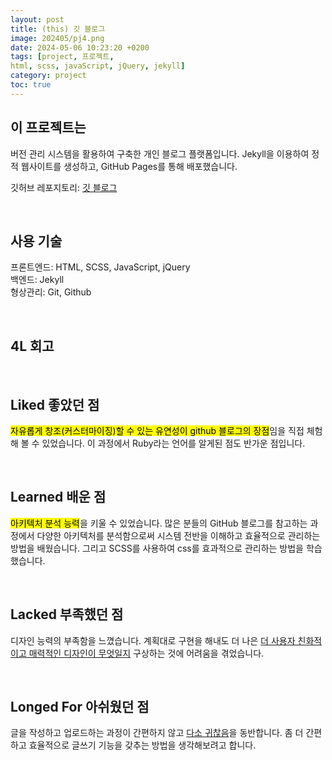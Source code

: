 ```yaml
---
layout: post
title: (this) 깃 블로그
image: 202405/pj4.png
date: 2024-05-06 10:23:20 +0200
tags: [project, 프로젝트, 
html, scss, javaScript, jQuery, jekyll]
category: project
toc: true
---
```

## 이 프로젝트는 
버전 관리 시스템을 활용하여 구축한 개인 블로그 플랫폼입니다. 
Jekyll을 이용하여 정적 웹사이트를 생성하고, GitHub Pages를 통해 배포했습니다. <br>

깃허브 레포지토리: [깃 블로그](https://github.com/jieun000/jieun000.github.io)

<br>

## 사용 기술
프론트엔드: HTML, SCSS, JavaScript, jQuery <br>
백엔드: Jekyll <br>
형상관리: Git, Github

<br>

## 4L 회고
<br>

## Liked 좋았던 점
<mark>자유롭게 창조(커스터마이징)할 수 있는 유연성이 github 블로그의 장점</mark>임을 직접 체험해 볼 수 있었습니다. 이 과정에서 Ruby라는 언어를 알게된 점도 반가운 점입니다. 

<br>

## Learned 배운 점
<mark>아키텍처 분석 능력</mark>을 키울 수 있었습니다. 많은 분들의 GitHub 블로그를 참고하는 과정에서 다양한 아키텍처를 분석함으로써 시스템 전반을 이해하고 효율적으로 관리하는 방법을 배웠습니다. 그리고 SCSS를 사용하여 css를 효과적으로 관리하는 방법을 학습했습니다.

<br>

## Lacked 부족했던 점
디자인 능력의 부족함을 느꼈습니다. 계획대로 구현을 해내도 더 나은 <u>더 사용자 친화적이고 매력적인 디자인이 무엇일지</u> 구상하는 것에 어려움을 겪었습니다.

<br>

## Longed For 아쉬웠던 점
글을 작성하고 업로드하는 과정이 간편하지 않고 <u>다소 귀찮음</u>을 동반합니다. 좀 더 간편하고 효율적으로 글쓰기 기능을 갖추는 방법을 생각해보려고 합니다.
